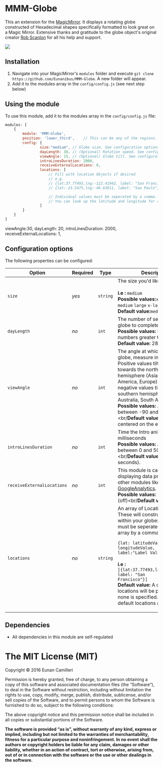 # MMM-Globe
This an extension for the [MagicMirror](https://github.com/MichMich/MagicMirror). It displays a rotating globe constructed of Hexadecimal shapes specifically formatted to look great on a Magic Mirror.
Extensive thanks and gratitude to the globe object's original creator <a href="https://www.robscanlon.com">Rob Scanlon</a> for all his help and support.

<img src="http://i.imgur.com/3VAToUR.png">

## Installation
1. Navigate into your MagicMirror's `modules` folder and execute `git clone https://github.com/Eunanibus/MMM-Globe`. A new folder will appear.
2. Add it to the modules array in the `config/config.js` (see next step below)

## Using the module

To use this module, add it to the modules array in the `config/config.js` file:
````javascript
modules: [
	{
		module: 'MMM-Globe',
		position: 'lower_third',	// This can be any of the regions. Best results in lower_third
		config: {
                size:"medium", // Globe size. See configuration options below for more options
				dayLength: 38, // (Optional) Rotation speed. See configuration options below
			    viewAngle: 15, // (Optional) Globe tilt. See configuration options below.
				introLinesDuration: 2000,
				receiveExternalLocations: 0,
                locations: [
                    // Fill with location Objects if desired
                    // e.g.
                    // {lat:37.77493,lng:-122.41942, label: "San Francisco"},
                    // {lat:-23.5475,lng:-46.63611, label: "Sao Paulo"}

                    // Individual values must be seperated by a comma.
                    // You can look up the latitude and longitude for a specific location on Google Maps.
                ]
		}
	}
]
````
viewAngle:30,
dayLength: 20,
introLinesDuration: 2000,
receiveExternalLocations: 1,



## Configuration options

The following properties can be configured:

| Option           | Required | Type | Description
|----------------- |-----------|-------|----------------
| <code>size</code>| *yes*|`string`| The size you'd like your globe.<br><br><b>i.e :</b> <code>medium</code><br><b>Possible values:</b><code>x-small</code> <code>small</code> <code>medium</code> <code>large</code> <code>x-large</code><br><b>Default value:</b><code>medium</code>
| <code>dayLength</code>| *no*|`int`| The number of seconds for the globe to complete a full rotation.</br><b>Possible values:</b> Positive numbers greater than zero.<br /><b>Default value:</b> 28
| <code>viewAngle</code>| *no*|`int`| The angle at which to tilt the globe, measure in degrees. Positive values tilt the globe                 towards the northern hemisphere (Asia, North America, Europe) whilst negative values tilt towards the southern hemisphere (Africa, Australia, South America).<br /><b>Possible values:</b> Any number between -90 and 90.<br/<b>Default value:</b> 0 (View centered on the equator).
| <code>introLinesDuration</code>| *no*|`int`| Time the Intro animation runs in milliseconds<br /><b>Possible values:</b> Any number between 0 and 5000.<br/<b>Default value:</b> 2000 (2 seconds).
| <code>receiveExternalLocations</code>| *no*|`int`| This module is capable of displaying data provided by other modules like [MMM-GoogleAnalytics](https://github.com/SvenSommer/MMM-GoogleAnalytics).<br /><b>Possible values:</b> 1 (on) and 0 (off)<br/<b>Default value:</b> 0 (off).
| <code>locations</code> | *no*|`string`| An array of Location objects. These will construct the pins within your globe:. Each value must be seperated within the array by a comma.<p><p><code>{lat: latitudeValue , lng: longitudeValue, label:"Label Value"}</code><br><br><b>i.e :</b> <code>[{lat:37.77493,lng:-122.41942, label: "San Francisco"}]</code><br><b>Default value:</b> A default array of locations will be provided if none is specified. Leave blank if default locations are OK.

## Dependencies
- All dependencies in this module are self-regulated

The MIT License (MIT)
=====================

Copyright © 2016 Eunan Camilleri

Permission is hereby granted, free of charge, to any person
obtaining a copy of this software and associated documentation
files (the “Software”), to deal in the Software without
restriction, including without limitation the rights to use,
copy, modify, merge, publish, distribute, sublicense, and/or sell
copies of the Software, and to permit persons to whom the
Software is furnished to do so, subject to the following
conditions:

The above copyright notice and this permission notice shall be
included in all copies or substantial portions of the Software.

**The software is provided “as is”, without warranty of any kind, express or implied, including but not limited to the warranties of merchantability, fitness for a particular purpose and noninfringement. In no event shall the authors or copyright holders be liable for any claim, damages or other liability, whether in an action of contract, tort or otherwise, arising from, out of or in connection with the software or the use or other dealings in the software.**
